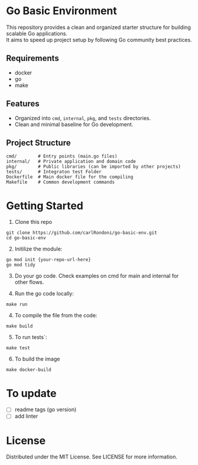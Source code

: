 # Go Basic Environment

This repository provides a clean and organized starter structure for building scalable Go applications.  
It aims to speed up project setup by following Go community best practices.

## Requirements

- docker
- go
- make

## Features

- Organized into `cmd`, `internal`, `pkg`, and `tests` directories.
- Clean and minimal baseline for Go development.

## Project Structure

```
cmd/        # Entry points (main.go files)
internal/   # Private application and domain code
pkg/        # Public libraries (can be imported by other projects)
tests/      # Integraton test Folder
Dockerfile  # Main docker file for the compiling
Makefile    # Common development commands
```

# Getting Started

1. Clone this repo

```
git clone https://github.com/carlRondoni/go-basic-env.git
cd go-basic-env
```

2. Initilize the module:

```
go mod init {your-repo-url-here}
go mod tidy
```

3. Do your go code. Check examples on cmd for main and internal for other flows.

4. Run the go code locally:

```
make run
```

4. To compile the file from the code:

```
make build
```

5. To run tests`:

```
make test
````

6. To build the image

```
make docker-build
```

# To update

- [ ] readme tags (go version)
- [ ] add linter
 
# License

Distributed under the MIT License. See LICENSE for more information.

